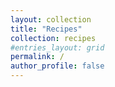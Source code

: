 ```yaml
---
layout: collection
title: "Recipes"
collection: recipes
#entries_layout: grid
permalink: /
author_profile: false
---
```


